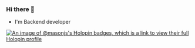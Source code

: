 ### Hi there 👋
- I'm Backend developer
  
[![An image of @masonjs's Holopin badges, which is a link to view their full Holopin profile](https://holopin.me/masonjs)](https://holopin.io/@masonjs)

<!--
**masonJS/masonjs** is a ✨ _special_ ✨ repository because its `README.md` (this file) appears on your GitHub profile.

Here are some ideas to get you started:

- 🔭 I’m currently working on ...
- 🌱 I’m currently learning ...
- 👯 I’m looking to collaborate on ...
- 🤔 I’m looking for help with ...
- 💬 Ask me about ...
- 📫 How to reach me: ...
- 😄 Pronouns: ...
- ⚡ Fun fact: ...
-->
